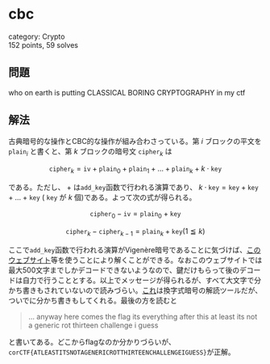 # cbc
category: Crypto  
152 points, 59 solves

## 問題
who on earth is putting CLASSICAL BORING CRYPTOGRAPHY in my ctf

## 解法
古典暗号的な操作とCBC的な操作が組み合わさっている。第 $i$ ブロックの平文を $\texttt{plain}_i$ と書くと、第 $k$ ブロックの暗号文 $\texttt{cipher}_k$ は  

$$\texttt{cipher}_k=\texttt{iv}+\texttt{plain}_0+\texttt{plain}_1+\dots+\texttt{plain}_k+k\cdot\texttt{key}$$  

である。ただし、 $+$ は`add_key`函数で行われる演算であり、 $k\cdot\texttt{key}=\texttt{key}+\texttt{key}+\dots+\texttt{key}$ ( $\texttt{key}$ が $k$ 個)である。よって次の式が得られる。  

$$\texttt{cipher}_0-\texttt{iv}=\texttt{plain}_0+\texttt{key}$$  

$$\texttt{cipher}_k-\texttt{cipher}_{k-1}=\texttt{plain}_k+\texttt{key} (1\leqq k)$$  

ここで`add_key`函数で行われる演算がVigenère暗号であることに気づけば、[このウェブサイト](https://www.dcode.fr/vigenere-cipher)等を使うことにより解くことができる。なおこのウェブサイトでは最大500文字までしかデコードできないようなので、鍵だけもらって後のデコードは自力で行うこととする。以上でメッセージが得られるが、すべて大文字で分かち書きもされていないので読みづらい。[これ](https://quipqiup.com/)は換字式暗号の解読ツールだが、ついでに分かち書きもしてくれる。最後の方を読むと  

> ... anyway here comes the flag its everything after this at least its not a generic rot thirteen challenge i guess  

と書いてある。どこからflagなのか分かりづらいが、`corCTF{ATLEASTITSNOTAGENERICROTTHIRTEENCHALLENGEIGUESS}`が正解。
